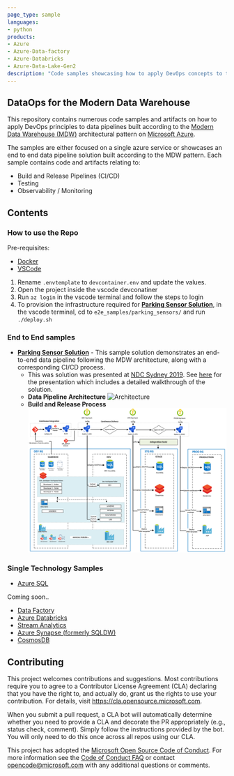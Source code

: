 ```yaml
---
page_type: sample
languages:
- python
products:
- Azure
- Azure-Data-factory
- Azure-Databricks
- Azure-Data-Lake-Gen2
description: "Code samples showcasing how to apply DevOps concepts to the Modern Data Warehouse Architecture leveraging different Azure Data Technologies."
---
```


## DataOps for the Modern Data Warehouse

This repository contains numerous code samples and artifacts on how to apply DevOps principles to data pipelines built according to the [Modern Data Warehouse (MDW)](https://azure.microsoft.com/en-au/solutions/architecture/modern-data-warehouse/) architectural pattern on [Microsoft Azure](https://azure.microsoft.com/en-au/). 

The samples are either focused on a single azure service or showcases an end to end data pipeline solution built according to the MDW pattern. Each sample contains code and artifacts relating to:
- Build and Release Pipelines (CI/CD)
- Testing
- Observability / Monitoring

## Contents

### How to use the Repo

Pre-requisites:
- [Docker](https://www.docker.com/)
- [VSCode](https://code.visualstudio.com/)

1. Rename `.envtemplate` to `devcontainer.env` and update the values.
2. Open the project inside the vscode devconatiner
3. Run `az login` in the vscode terminal and follow the steps to login
4. To provision the infrastructure required for [**Parking Sensor Solution**](e2e_samples/parking_sensors/), in the vscode terminal, cd to `e2e_samples/parking_sensors/` and run `./deploy.sh`

### End to End samples
   - [**Parking Sensor Solution**](e2e_samples/parking_sensors/) - This sample solution demonstrates an end-to-end data pipeline following the MDW architecture, along with a corresponding CI/CD process. 
     - This was solution was presented at [NDC Sydney 2019](https://ndcsydney.com/). See [here](https://www.youtube.com/watch?v=Xs1-OU5cmsw) for the presentation which includes a detailed walkthrough of the solution.
     - **Data Pipeline Architecture**
         ![Architecture](docs/images/architecture.PNG?raw=true "Architecture")
     - **Build and Release Process**
         ![CI/CD](docs/images/CI_CD_process.PNG?raw=true "CI/CD")


### Single Technology Samples
   - [Azure SQL](single_tech_samples/azuresql/)

   Coming soon..
   - [Data Factory](single_tech_samples/datafactory/)
   - [Azure Databricks](single_tech_samples/databricks/)
   - [Stream Analytics](single_tech_samples/streamanalytics/)
   - [Azure Synapse (formerly SQLDW)](single_tech_samples/synapseanalytics/)
   - [CosmosDB](single_tech_samples/cosmosdb/)


## Contributing

This project welcomes contributions and suggestions.  Most contributions require you to agree to a
Contributor License Agreement (CLA) declaring that you have the right to, and actually do, grant us
the rights to use your contribution. For details, visit https://cla.opensource.microsoft.com.

When you submit a pull request, a CLA bot will automatically determine whether you need to provide
a CLA and decorate the PR appropriately (e.g., status check, comment). Simply follow the instructions
provided by the bot. You will only need to do this once across all repos using our CLA.

This project has adopted the [Microsoft Open Source Code of Conduct](https://opensource.microsoft.com/codeofconduct/).
For more information see the [Code of Conduct FAQ](https://opensource.microsoft.com/codeofconduct/faq/) or
contact [opencode@microsoft.com](mailto:opencode@microsoft.com) with any additional questions or comments.

